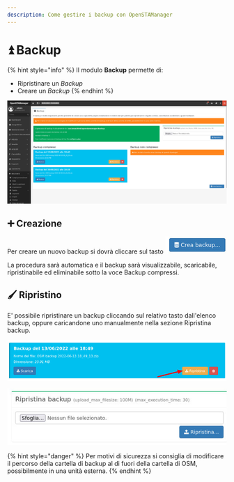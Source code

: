 ```yaml
---
description: Come gestire i backup con OpenSTAManager
---
```


# ⏫ Backup

{% hint style="info" %}
Il modulo **Backup** permette di:

* Ripristinare un _Backup_
* Creare un _Backup_
{% endhint %}

![](<../../../.gitbook/assets/image (543).png>)

## ➕ Creazione

Per creare un nuovo backup si dovrà cliccare sul tasto <img src="../../../.gitbook/assets/image (117).png" alt="" data-size="original">

La procedura sarà automatica e il backup sarà visualizzabile, scaricabile, ripristinabile ed eliminabile sotto la voce Backup compressi.



## 🖌️ Ripristino

E' possibile ripristinare un backup cliccando sul relativo tasto dall'elenco backup, oppure caricandone uno manualmente nella sezione Ripristina backup.

![](<../../../.gitbook/assets/image (137).png>)

![](<../../../.gitbook/assets/image (270).png>)

{% hint style="danger" %}
Per motivi di sicurezza si consiglia di modificare il percorso della cartella di backup al di fuori della cartella di OSM, possibilmente in una unità esterna.
{% endhint %}
